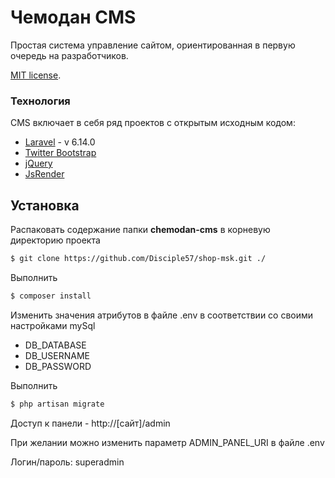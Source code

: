 # Чемодан CMS

Простая система управление сайтом, ориентированная в первую очередь на разработчиков.

[MIT license](https://opensource.org/licenses/MIT).

### Технология

CMS включает в себя ряд проектов с открытым исходным кодом:

* [Laravel] - v 6.14.0
* [Twitter Bootstrap]
* [jQuery]
* [JsRender]

## Установка

Распаковать содержание папки **chemodan-cms** в корневую директорию проекта

```sh
$ git clone https://github.com/Disciple57/shop-msk.git ./
```

Выполнить
```sh
$ composer install
```

Изменить значения атрибутов в файле .env в соответствии со своими настройками mySql

- DB_DATABASE
- DB_USERNAME
- DB_PASSWORD

Выполнить

```sh
$ php artisan migrate
```

Доступ к панели - http://[сайт]/admin 

При желании можно изменить параметр ADMIN_PANEL_URI в файле .env

Логин/пароль: superadmin

[Laravel]: <https://laravel.com/>
[Twitter Bootstrap]: <https://getbootstrap.com/>
[jQuery]: <https://jquery.com/>
[JsRender]: <https://www.jsviews.com/>